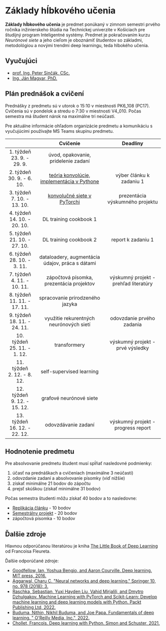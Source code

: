 # Základy hĺbkového učenia

**Základy hĺbkového učenia** je predmet ponúkaný v zimnom semestri prvého ročníka inžinierskeho štúdia na Technickej univerzite v Košiciach pre študijný program Inteligentné systémy. Predmet je pokračovaním kurzu *Neurónové siete* a jeho cieľom je oboznámiť študentov so základmi, metodológiou a novými trendmi deep learningu, teda hlbokého učenia.

## Vyučujúci
 - [prof. Ing. Peter Sinčák, CSc.](https://www.petersincak.com)
 - [Ing. Ján Magyar, PhD.](https://cit.fei.tuke.sk/people-janmagyar/)

## Plán prednášok a cvičení
Prednášky z predmetu sú v utorok o 15:10 v miestnosti PK6_108 (PC17). Cvičenia sú v pondelok a stredu o 7:30 v miestnosti V4_010. Počas semestra má študent nárok na maximálne tri neúčasti.

Pre aktuálne informácie ohľadom organizácie predmetu a komunikáciu s vyučujúcimi používajte MS Teams skupinu predmetu.

|                                  |                            **Cvičenie**                            |              **Deadliny**               |
|:--------------------------------:|:------------------------------------------------------------------:|:---------------------------------------:|
|   1. týždeň<br>23. 9. - 29. 9.   |                úvod, opakovanie, pridelenie zadaní                 |                                         |
|   2. týždeň<br>30. 9. - 6. 10.   |            [teória konvolúcie, implementácia v Pythone](labs/lab02-convolution.ipynb)              | výber článku k zadaniu 1                |
|   3. týždeň<br>7. 10. - 13. 10.  |                    [konvolučné siete v PyTorchi](labs/lab03-cnn.ipynb)                     | prezentácia výskumného projektu         |
|   4. týždeň<br>14. 10. - 20. 10. |                       DL training cookbook 1                       |                                         |
|   5. týždeň<br>21. 10. - 27. 10. |                       DL training cookbook 2                       | report k zadaniu 1                      |
|   6. týždeň<br>28. 10. - 3. 11.  |           dataloadery, augmentácia údajov, práca s dátami          |                                         |
|   7. týždeň<br>4. 11. - 10. 11.  |               zápočtová písomka, prezentácia projektov             | výskumný projekt - prehľad literatúry   |
|   8. týždeň<br>11. 11. - 17. 11. |                   spracovanie prirodzeného jazyka                  |                                         |
|   9. týždeň<br>18. 11. - 24. 11. |               využitie rekurentných neurónových sietí              | odovzdanie prvého zadania               |
|  10. týždeň<br>25. 11. - 1. 12.  |                            transformery                            | výskumný projekt - prvé výsledky        |
|  11. týždeň<br>2. 12. - 8. 12.   |                      self-supervised learning                      |                                         |
|  12. týždeň<br>9. 12. - 15. 12.  |                       grafové neurónové siete                      |                                         |
|  13. týždeň<br>16. 12. - 22. 12. |                         odovzdávanie zadaní                        | výskumný projekt - progress report      |

## Hodnotenie predmetu
Pre absolvovanie predmetu študent musí spĺňať nasledovné podmienky:

1. účasť na prednáškach a cvičeniach (maximálne 3 neúčasti)
2. odovzdanie zadaní a absolvovanie písomky (viď nižšie)
3. získať minimálne 21 bodov do zápočtu
4. prejsť skúškou (získať minimálne 31 bodov)

Počas semestra študenti môžu získať 40 bodov a to nasledovne:

  - [Replikácia článku](assignments/assignment1.md) - 10 bodov
  - [Semestrálny projekt](assignments/assignment2.md) - 20 bodov
  - zápočtová písomka - 10 bodov

## Ďalšie zdroje
Hlavnou odporúčanou literatúrou je kniha [The Little Book of Deep Learning](https://fleuret.org/public/lbdl.pdf) od Francoisa Fleureta.

Ďalšie odporúčané zdroje:

 - [Goodfellow, Ian, Yoshua Bengio, and Aaron Courville. Deep learning. MIT press, 2016.](https://www.deeplearningbook.org)
 - [Aggarwal, Charu C. "Neural networks and deep learning." Springer 10, no. 978 (2018): 3.](https://link.springer.com/book/10.1007/978-3-319-94463-0)
 - [Raschka, Sebastian, Yuxi Hayden Liu, Vahid Mirjalili, and Dmytro Dzhulgakov. Machine Learning with PyTorch and Scikit-Learn: Develop machine learning and deep learning models with Python. Packt Publishing Ltd, 2022.](https://www.packtpub.com/product/machine-learning-with-pytorch-and-scikit-learn/9781801819312)
 - [Buduma, Nithin, Nikhil Buduma, and Joe Papa. Fundamentals of deep learning. " O'Reilly Media, Inc.", 2022.](https://www.oreilly.com/library/view/fundamentals-of-deep/9781492082170/)
 - [Chollet, Francois. Deep learning with Python. Simon and Schuster, 2021.](https://www.manning.com/books/deep-learning-with-python-second-edition)
